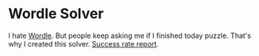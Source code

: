 # Wordle Solver

I hate [Wordle](https://www.nytimes.com/games/wordle/index.html). But people keep asking me if I finished today puzzle.
That's why I created this solver. [Success rate report](https://docs.google.com/spreadsheets/d/1IoNYz8Ajjn-PHIe6yI1Iq7IzHbAOkx2Gw8jUj7rpxKo/edit?usp=sharing).